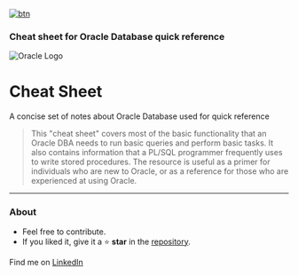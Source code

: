 [![btn](https://raw.githubusercontent.com/josehenriqueroveda/oracle-cs.github.io/master/button.png)](https://josehenriqueroveda.github.io/oracle-cs.github.io/)


### Cheat sheet for Oracle Database quick reference

![Oracle Logo](https://upload.wikimedia.org/wikipedia/commons/thumb/5/50/Oracle_logo.svg/1200px-Oracle_logo.svg.png)


# Cheat Sheet
A concise set of notes about Oracle Database used for quick reference

> This "cheat sheet" covers most of the basic functionality that an Oracle DBA needs to run basic queries and perform basic tasks. It also contains information that a PL/SQL programmer frequently uses to write stored procedures. The resource is useful as a primer for individuals who are new to Oracle, or as a reference for those who are experienced at using Oracle. 

---

### About

* Feel free to contribute.
* If you liked it, give it a ⭐️ **star** in the [repository](https://github.com/josehenriqueroveda/oracle-cs.github.io).

Find me on [LinkedIn](https://www.linkedin.com/in/jhroveda/)
